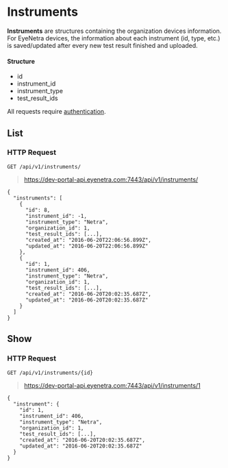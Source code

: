 # Instruments

**Instruments** are structures containing the organization devices information. For EyeNetra devices, the information about each instrument (id, type, etc.) is saved/updated after every new test result finished and uploaded.

#### Structure

* id
* instrument_id
* instrument_type
* test_result_ids

<aside class="warn">
All requests require <a href="#basic-authentication">authentication</a>.
</aside>

## List

### HTTP Request

`GET /api/v1/instruments/`

> https://dev-portal-api.eyenetra.com:7443/api/v1/instruments/

````
{
  "instruments": [
    {
      "id": 8,
      "instrument_id": -1,
      "instrument_type": "Netra",
      "organization_id": 1,
      "test_result_ids": [...],
      "created_at": "2016-06-20T22:06:56.899Z",
      "updated_at": "2016-06-20T22:06:56.899Z"
    },
    {
      "id": 1,
      "instrument_id": 406,
      "instrument_type": "Netra",
      "organization_id": 1,
      "test_result_ids": [...],
      "created_at": "2016-06-20T20:02:35.687Z",
      "updated_at": "2016-06-20T20:02:35.687Z"
    }
  ]
}
````

## Show

### HTTP Request

`GET /api/v1/instruments/{id}`

> https://dev-portal-api.eyenetra.com:7443/api/v1/instruments/1

````
{
  "instrument": {
    "id": 1,
    "instrument_id": 406,
    "instrument_type": "Netra",
    "organization_id": 1,
    "test_result_ids": [...],
    "created_at": "2016-06-20T20:02:35.687Z",
    "updated_at": "2016-06-20T20:02:35.687Z"
  }
}
````
